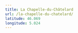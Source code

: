 ```yaml
---
title: La Chapelle-du-Châtelard
url: /la-chapelle-du-chatelard/
latitude: 46.069
longitude: 5.024
---
```

